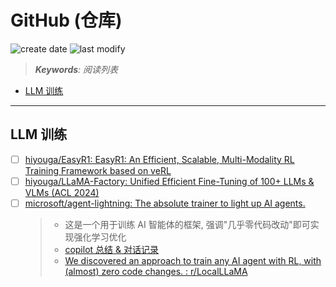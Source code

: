 GitHub (仓库)
===
<!--START_SECTION:badge-->
![create date](https://img.shields.io/static/v1?label=create%20date&message=2025-08-17&label_color=gray&color=lightsteelblue&style=flat-square)
![last modify](https://img.shields.io/static/v1?label=last%20modify&message=2025-08-21%2012%3A39%3A06&label_color=gray&color=thistle&style=flat-square)
<!--END_SECTION:badge-->
<!--info
date: 2025-08-17 05:06:50
top: false
draft: false
hidden: true
level: 0
tags: [read]
-->

> ***Keywords**: 阅读列表*

<!--START_SECTION:paper_title-->
<!--END_SECTION:paper_title-->

<!--START_SECTION:toc-->
- [LLM 训练](#llm-训练)
<!--END_SECTION:toc-->

---


## LLM 训练

- [ ] [hiyouga/EasyR1: EasyR1: An Efficient, Scalable, Multi-Modality RL Training Framework based on veRL](https://github.com/hiyouga/EasyR1?tab=readme-ov-file)
- [ ] [hiyouga/LLaMA-Factory: Unified Efficient Fine-Tuning of 100+ LLMs & VLMs (ACL 2024)](https://github.com/hiyouga/LLaMA-Factory)
- [ ] [microsoft/agent-lightning: The absolute trainer to light up AI agents.](https://github.com/microsoft/agent-lightning?tab=readme-ov-file)
    > - 这是一个用于训练 AI 智能体的框架, 强调"几乎零代码改动"即可实现强化学习优化
    > - [copilot 总结 & 对话记录](https://copilot.microsoft.com/chats/eD9rbbcPJivsoUeSvenZb)
    > - [We discovered an approach to train any AI agent with RL, with (almost) zero code changes. : r/LocalLLaMA](https://www.reddit.com/r/LocalLLaMA/comments/1m9m670/we_discovered_an_approach_to_train_any_ai_agent/)